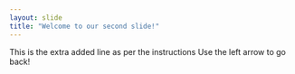 ```yaml
---
layout: slide
title: "Welcome to our second slide!"
---
```

This is the extra added line as per the instructions
Use the left arrow to go back!
